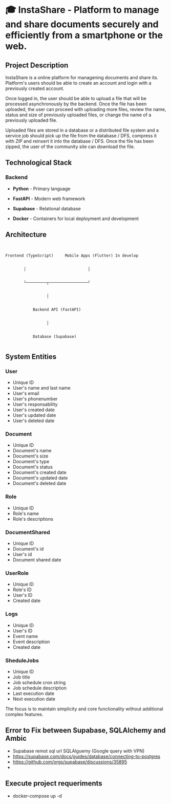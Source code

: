 # 🎓 InstaShare - Platform to manage and share documents securely and efficiently from a smartphone or the web.

## Project Description


InstaShare is a online platform for managening documents and share its. Platform's users should be able to create an account and login with a previously created account. 

Once logged in, the user should be able to upload a file that will be processed asynchronously by the backend.
Once the file has been uploaded, the user can proceed with uploading more files, review the name, status and size of previously uploaded files, or change the name of a previously uploaded file.

Uploaded files are stored in a database or a distributed file system and a service job should pick up the file from the database / DFS, compress it with ZIP and reinsert it into the database / DFS. 
Once the file has been zipped, the user of the community site can download the file. 



## Technological Stack


### Backend


- **Python** - Primary language


- **FastAPI** - Modern web framework


- **Supabase** - Relational database


- **Docker** - Containers for local deployment and development




## Architecture

```


Frontend (TypeScript)     Mobile Apps (Flutter) In develop


        │                           │


        └─────────┬─────────────────┘


                  │


            Backend API (FastAPI)


                  │


            Database (Supabase)


```

## System Entities

### User
  - Unique ID
  - User's name and last name
  - User's email
  - User's phonenumber
  - User's responsability
  - User's created date
  - User's updated date
  - User's deleted date
### Document
  - Unique ID
  - Document's name
  - Document's size
  - Document's type
  - Document's status
  - Document's created date
  - Document's updated date
  - Document's deleted date
### Role
  - Unique ID
  - Role's name
  - Role's descriptions
### DocumentShared
  - Unique ID
  - Document's id
  - User's id
  - Document shared date
### UserRole
 - Unique ID
 - Role's ID
 - User's ID
 - Created date
### Logs
 - Unique ID
 - User's ID
 - Event name
 - Event description
 - Created date
### SheduleJobs
 - Unique ID
 - Job title
 - Job schedule cron string
 - Job schedule description
 - Last execution date
 - Next execution date

The focus is to maintain simplicity and core functionality without additional complex features.


## Error to Fix between Supabase, SQLAlchemy and Ambic

- Supabase remot sql url SQLAlguemy (Google query with VPN)
- https://supabase.com/docs/guides/database/connecting-to-postgres
- https://github.com/orgs/supabase/discussions/35895
-  

## Execute project requeriments

- docker-compose up -d